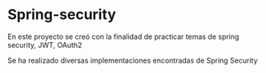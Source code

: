 # Spring-security
En este proyecto se creó con la finalidad de practicar temas de spring security, JWT, OAuth2

Se ha realizado diversas implementaciones encontradas de Spring Security